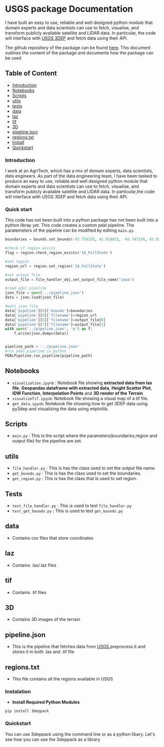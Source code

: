 # USGS package Documentation

I have built an easy to use, reliable and
well designed python module that domain experts and data scientists can use to fetch,
visualise, and transform publicly available satellite and LIDAR data. In particular, the code
will interface with [USGS 3DEP](https://www.usgs.gov/core-science-systems/ngp/3dep) and fetch data using their API.

The github repository of the package can be found [here](https://github.com/deadex-ng/usgs_lidar_package).
This document outlines the content of the package and documents how the package can be used

## Table of Content
- [Introduction](#introduction)
- [Notebooks](#notebooks)
- [Scripts](#scripts)
- [utils](#utils)
- [tests](#tests)
- [data](#data)
- [laz](#laz)
- [tif](#tif)
- [3D](#3D)
- [pipeline.json](#pipeline.json)
- [regions.txt](#regions.txt)
- [Install](#instalation)
- [Quickstart](#quickstart)

### Introduction
I work at an AgriTech, which has a mix of domain experts, data scientists, data engineers. As part of the data engineering team, I have been tasked to produce an easy to use, reliable and well designed python module that domain experts and data scientists can use to fetch, visualise, and transform publicly available satellite and LIDAR data. In particular,the code will interface with USGS 3DEP and fetch data using their API. 

### Quick start
This code has not been built into a python package has not been built into a python libray yet.
This code creates a custom pdal pipeline. The paratemeters of the pipeline can be modified by editing `main.py`.
```python
boundaries = bounds.set_bounds(-93.756155, 41.918015, -93.747334, 41.921429)

#check if region exists
flag = region.check_region_exists('IA_FullState')

#set region
region_url = region.set_region('IA_FullState')

#set output file
output_file = file_handler_obj.set_output_file_name('iowa')

#read pdal pipeline 
json_file = open('../pipeline.json')
data = json.load(json_file)

#edit json file 
data['pipeline'][0]['bounds']=boundaries
data['pipeline'][0]['filename']=region_url
data['pipeline'][6]['filename']=output_file[0]
data['pipeline'][7]['filename']=output_file[1]
with open('../pipeline.json', 'w') as f:
    f.write(json.dumps(data))


pipeline_path = '../pipeline.json'
#run pdal pipeline in python
PDALPipeline.run_pipeline(pipeline_path)
```
## Notebooks
- `vizualization.ipynb` : Notebook file showing **extracted data from las file**, **Geopandas dataframe with extracted data**, **Height Scatter Plot**, **IDW Function**, **Interpolation Points** and **3D render of the Terrain**
- `visualizeTif.ipynb`: Notebook file showing a visual map of a tif file.
- `get_data.ipynb`: Notebook file showing how to get 3DEP data using py3dep and visualizing the data using mtplotlib.

## Scripts 
- `main.py` : This is the script where the parameters(boundaries,region and output file) for the pipeline are set.

## utils
- `file_handler.py` : This is has the class used to set the output file name.
- `get_bounds.py` : This is has the class used to set the boundaries.
- `get_region.py` : This is has the class that is used to set region.

## Tests
- `test_file_handler.py` : This is used to test ```file_handler.py```
- `test_get_bounds.py` : This is used to test ```get_bounds.py```

## data
- Contains csv files that store coordinates

## laz
- Contains .las/.laz files

## tif 
- Contains .tif files

## 3D
- Contains 3D images of the terrain

## pipeline.json 
- This is the pipeline that fetches data from  [USGS](https://s3-us-west-2.amazonaws.com/usgs-lidar-public),preprocess it and stores it in both .las and .tif file

## regions.txt
- This file contains all the regions available in USGS


### Instalation
- **Install Required Python Modules**
``` 
pip install 3deppack
```

### Quickstart 
You can use 3deppack using the command line or as a python libary.
Let's see how you can use the 3deppack as a library


